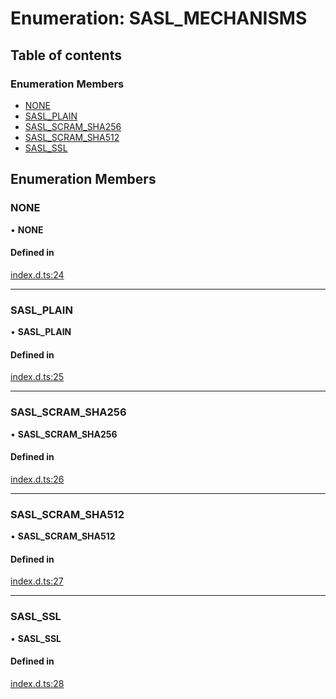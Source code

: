 # Enumeration: SASL\_MECHANISMS

## Table of contents

### Enumeration Members

- [NONE](SASL_MECHANISMS.md#none)
- [SASL\_PLAIN](SASL_MECHANISMS.md#sasl_plain)
- [SASL\_SCRAM\_SHA256](SASL_MECHANISMS.md#sasl_scram_sha256)
- [SASL\_SCRAM\_SHA512](SASL_MECHANISMS.md#sasl_scram_sha512)
- [SASL\_SSL](SASL_MECHANISMS.md#sasl_ssl)

## Enumeration Members

### NONE

• **NONE**

#### Defined in

[index.d.ts:24](https://github.com/mostafa/xk6-kafka/blob/main/api-docs/index.d.ts#L24)

___

### SASL\_PLAIN

• **SASL\_PLAIN**

#### Defined in

[index.d.ts:25](https://github.com/mostafa/xk6-kafka/blob/main/api-docs/index.d.ts#L25)

___

### SASL\_SCRAM\_SHA256

• **SASL\_SCRAM\_SHA256**

#### Defined in

[index.d.ts:26](https://github.com/mostafa/xk6-kafka/blob/main/api-docs/index.d.ts#L26)

___

### SASL\_SCRAM\_SHA512

• **SASL\_SCRAM\_SHA512**

#### Defined in

[index.d.ts:27](https://github.com/mostafa/xk6-kafka/blob/main/api-docs/index.d.ts#L27)

___

### SASL\_SSL

• **SASL\_SSL**

#### Defined in

[index.d.ts:28](https://github.com/mostafa/xk6-kafka/blob/main/api-docs/index.d.ts#L28)

